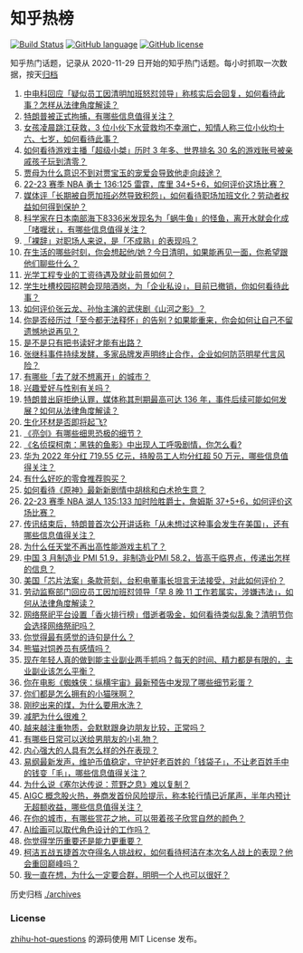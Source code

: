 # 知乎热榜
[![Build Status](https://github.com/ToWeLong/zhihu-hot-questions/workflows/CI/badge.svg)](https://github.com/ToWeLong/zhihu-hot-questions/actions)
[![GitHub language](https://img.shields.io/badge/language-golang-orange.svg)](https://golang.org/)
[![GitHub license](https://img.shields.io/github/license/ToWeLong/zhihu-hot-questions)](https://github.com/ToWeLong/zhihu-hot-questions/blob/main/LICENSE)

知乎热门话题，记录从 2020-11-29 日开始的知乎热门话题。每小时抓取一次数据，按天[归档](./archives)

<!-- BEGIN -->

1. [中电科回应「疑似员工因清明加班怒怼领导」称核实后会回复，如何看待此事？怎样从法律角度解读？](https://www.zhihu.com/question/593735625)
1. [特朗普被正式拘捕，有哪些信息值得关注？](https://www.zhihu.com/question/593740347)
1. [女孩凌晨跳江获救，3 位小伙下水营救均不幸溺亡，知情人称三位小伙均十六、七岁，如何看待此事？](https://www.zhihu.com/question/593634352)
1. [如何看待游戏主播「超级小桀」历时 3 年多、世界排名 30 名的游戏账号被亲戚孩子玩到清零？](https://www.zhihu.com/question/593611861)
1. [贾母为什么意识不到对贾宝玉的宠爱会导致他走向歧途？](https://www.zhihu.com/question/578503725)
1. [22-23 赛季 NBA 勇士 136:125 雷霆，库里 34+5+6，如何评价这场比赛？](https://www.zhihu.com/question/593772595)
1. [媒体评「长期被自愿加班必然导致积怨」，如何看待职场加班文化？劳动者权益如何得到保护？](https://www.zhihu.com/question/593792569)
1. [科学家在日本南部海下8336米发现名为「蜗牛鱼」的怪鱼，离开水就会化成「啫喱状」，有哪些信息值得关注？](https://www.zhihu.com/question/593553752)
1. [「裸辞」对职场人来说，是「不成熟」的表现吗？](https://www.zhihu.com/question/593528213)
1. [在生活的哪些时刻，你会想起他/她？今日清明，如果能再见一面，你希望跟他们聊些什么？](https://www.zhihu.com/question/593046890)
1. [光学工程专业的工资待遇及就业前景如何？](https://www.zhihu.com/question/374038126)
1. [学生吐槽校园招聘会现陪酒岗，为「企业私设」，目前已撤销，你如何看待此事？](https://www.zhihu.com/question/593647551)
1. [如何评价张云龙、孙怡主演的武侠剧《山河之影》？](https://www.zhihu.com/question/592105111)
1. [你是否经历过「至今都无法释怀」的告别？如果能重来，你会如何让自己不留遗憾地说再见？](https://www.zhihu.com/question/593045923)
1. [是不是只有把书读好才能有出路？](https://www.zhihu.com/question/593663574)
1. [张继科事件持续发酵，多家品牌发声明终止合作，企业如何防范明星代言风险？](https://www.zhihu.com/question/593618061)
1. [有哪些「去了就不想离开」的城市？](https://www.zhihu.com/question/592475165)
1. [兴趣爱好与性别有关吗？](https://www.zhihu.com/question/586093546)
1. [特朗普出庭拒绝认罪，媒体称其刑期最高可达 136 年，事件后续可能如何发展？如何从法律角度解读？](https://www.zhihu.com/question/593764588)
1. [生化环材是否即将起飞?](https://www.zhihu.com/question/578350519)
1. [《亮剑》有哪些细思恐极的细节？](https://www.zhihu.com/question/41835071)
1. [《名侦探柯南：黑铁的鱼影》中出现人工呼吸剧情，你怎么看?](https://www.zhihu.com/question/593710019)
1. [华为 2022 年分红 719.55 亿元，持股员工人均分红超 50 万元，哪些信息值得关注？](https://www.zhihu.com/question/593628230)
1. [有什么好吃的零食推荐购买？](https://www.zhihu.com/question/587052078)
1. [如何看待《原神》最新新剧情中胡桃和白术抢生意？](https://www.zhihu.com/question/593147785)
1. [22-23 赛季 NBA 湖人 135:133 加时险胜爵士，詹姆斯 37+5+6，如何评价这场比赛？](https://www.zhihu.com/question/593768737)
1. [传讯结束后，特朗普首次公开讲话称「从未想过这种事会发生在美国」，还有哪些信息值得关注？](https://www.zhihu.com/question/593769619)
1. [为什么任天堂不再出高性能游戏主机了？](https://www.zhihu.com/question/347423117)
1. [中国 3 月制造业 PMI 51.9，非制造业PMI 58.2，皆高于临界点，传递出怎样的信息？](https://www.zhihu.com/question/592936525)
1. [美国「芯片法案」条款苛刻，台积电董事长坦言无法接受，对此如何评价？](https://www.zhihu.com/question/593006264)
1. [劳动监察部门回应员工因加班怼领导「早 8 晚 11 工作若属实，涉嫌违法」，如何从法律角度解读？](https://www.zhihu.com/question/593794343)
1. [网络祭祀平台设置「香火排行榜」借逝者吸金，如何看待类似乱象？清明节你会选择网络祭祀吗？](https://www.zhihu.com/question/592349010)
1. [你觉得最有感觉的诗句是什么？](https://www.zhihu.com/question/593708590)
1. [熊猫对饲养员有感情吗？](https://www.zhihu.com/question/264865357)
1. [现在年轻人真的做到能主业副业两手抓吗？每天的时间、精力都是有限的，主业副业该怎么平衡？](https://www.zhihu.com/question/592999820)
1. [你在电影《蜘蛛侠：纵横宇宙》最新预告中发现了哪些细节彩蛋？](https://www.zhihu.com/question/593641959)
1. [你们都是怎么拥有的小猫咪啊？](https://www.zhihu.com/question/439341620)
1. [刚挖出来的煤，为什么要用水洗？](https://www.zhihu.com/question/592820484)
1. [减肥为什么很难？](https://www.zhihu.com/question/589765284)
1. [越来越注重物质，会默默跟身边朋友比较，正常吗？](https://www.zhihu.com/question/592851633)
1. [有哪些日常可以送给男朋友的小礼物？](https://www.zhihu.com/question/318426309)
1. [内心强大的人具有怎么样的外在表现？](https://www.zhihu.com/question/593440091)
1. [易纲最新发声，维护币值稳定，守护好老百姓的「钱袋子」，不让老百姓手中的钱变「毛」，哪些信息值得关注？](https://www.zhihu.com/question/593770610)
1. [为什么说《塞尔达传说：荒野之息》难以复制？](https://www.zhihu.com/question/586628150)
1. [AIGC 概念股火热，券商发首份风险提示，称本轮行情已近尾声，半年内预计无超额收益，哪些信息值得关注？](https://www.zhihu.com/question/593774877)
1. [在你的城市，有哪些赏花之地，可以带着孩子欣赏自然的颜色？](https://www.zhihu.com/question/589885802)
1. [AI绘画可以取代角色设计的工作吗？](https://www.zhihu.com/question/593129244)
1. [你觉得学历重要还是能力更重要？](https://www.zhihu.com/question/593707931)
1. [柯洁五战五捷首次夺得名人挑战权，如何看待柯洁在本次名人战上的表现？他会重回巅峰吗？](https://www.zhihu.com/question/593505215)
1. [我一直在想，为什么一定要合群，明明一个人也可以很好？](https://www.zhihu.com/question/593551926)

<!-- END -->

历史归档 [./archives](./archives)


### License
[zhihu-hot-questions](https://github.com/towelong/zhihu-hot-questions) 的源码使用 MIT License 发布。
